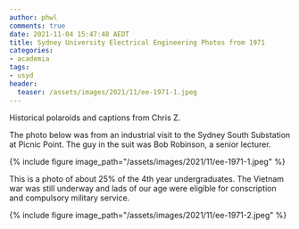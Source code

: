 ```yaml
---
author: phwl
comments: true
date: 2021-11-04 15:47:48 AEDT
title: Sydney University Electrical Engineering Photos from 1971
categories:
- academia
tags:
- usyd
header:
  teaser: /assets/images/2021/11/ee-1971-1.jpeg
---
```

Historical polaroids and captions from Chris Z.

The photo below was from an industrial visit to the Sydney South Substation at Picnic Point. The guy in the suit was Bob Robinson, a senior lecturer.

{% include figure image_path="/assets/images/2021/11/ee-1971-1.jpeg" %}

This is a photo of about 25% of the 4th year undergraduates. The Vietnam war was still underway and lads of our age were eligible for conscription and compulsory 
military service.

{% include figure image_path="/assets/images/2021/11/ee-1971-2.jpeg" %}

